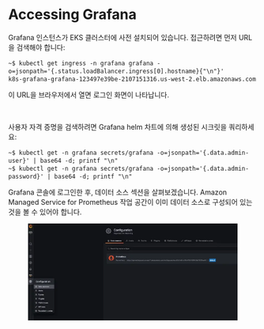 # Accessing Grafana

Grafana 인스턴스가 EKS 클러스터에 사전 설치되어 있습니다. 접근하려면 먼저 URL을 검색해야 합니다:

```
~$ kubectl get ingress -n grafana grafana -o=jsonpath='{.status.loadBalancer.ingress[0].hostname}{"\n"}'
k8s-grafana-grafana-123497e39be-2107151316.us-west-2.elb.amazonaws.com
```

이 URL을 브라우저에서 열면 로그인 화면이 나타납니다.

<figure><img src="https://eksworkshop.com/assets/images/grafana-login-6a996d215ec1401dde0f8f8e88e6bdad.webp" alt=""><figcaption></figcaption></figure>

사용자 자격 증명을 검색하려면 Grafana helm 차트에 의해 생성된 시크릿을 쿼리하세요:

```
~$ kubectl get -n grafana secrets/grafana -o=jsonpath='{.data.admin-user}' | base64 -d; printf "\n"
~$ kubectl get -n grafana secrets/grafana -o=jsonpath='{.data.admin-password}' | base64 -d; printf "\n"
```

Grafana 콘솔에 로그인한 후, 데이터 소스 섹션을 살펴보겠습니다. Amazon Managed Service for Prometheus 작업 공간이 이미 데이터 소스로 구성되어 있는 것을 볼 수 있어야 합니다.

<figure><img src="../../.gitbook/assets/image (3).png" alt=""><figcaption></figcaption></figure>

